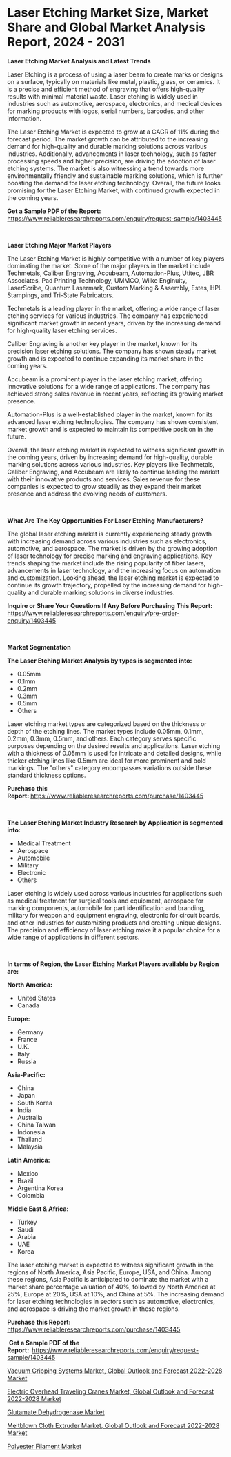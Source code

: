 <p><h1>Laser Etching Market Size, Market Share and Global Market Analysis Report, 2024 - 2031</h1></p><p><strong>Laser Etching Market Analysis and Latest Trends</strong></p>
<p><p>Laser Etching is a process of using a laser beam to create marks or designs on a surface, typically on materials like metal, plastic, glass, or ceramics. It is a precise and efficient method of engraving that offers high-quality results with minimal material waste. Laser etching is widely used in industries such as automotive, aerospace, electronics, and medical devices for marking products with logos, serial numbers, barcodes, and other information.</p><p>The Laser Etching Market is expected to grow at a CAGR of 11% during the forecast period. The market growth can be attributed to the increasing demand for high-quality and durable marking solutions across various industries. Additionally, advancements in laser technology, such as faster processing speeds and higher precision, are driving the adoption of laser etching systems. The market is also witnessing a trend towards more environmentally friendly and sustainable marking solutions, which is further boosting the demand for laser etching technology. Overall, the future looks promising for the Laser Etching Market, with continued growth expected in the coming years.</p></p>
<p><strong>Get a Sample PDF of the Report:&nbsp;</strong> <a href="https://www.reliableresearchreports.com/enquiry/request-sample/1403445">https://www.reliableresearchreports.com/enquiry/request-sample/1403445</a></p>
<p>&nbsp;</p>
<p><strong>Laser Etching Major Market Players</strong></p>
<p><p>The Laser Etching Market is highly competitive with a number of key players dominating the market. Some of the major players in the market include Techmetals, Caliber Engraving, Accubeam, Automation-Plus, Utitec, JBR Associates, Pad Printing Technology, UMMCO, Wilke Enginuity, LaserScribe, Quantum Lasermark, Custom Marking & Assembly, Estes, HPL Stampings, and Tri-State Fabricators.</p><p>Techmetals is a leading player in the market, offering a wide range of laser etching services for various industries. The company has experienced significant market growth in recent years, driven by the increasing demand for high-quality laser etching services.</p><p>Caliber Engraving is another key player in the market, known for its precision laser etching solutions. The company has shown steady market growth and is expected to continue expanding its market share in the coming years.</p><p>Accubeam is a prominent player in the laser etching market, offering innovative solutions for a wide range of applications. The company has achieved strong sales revenue in recent years, reflecting its growing market presence.</p><p>Automation-Plus is a well-established player in the market, known for its advanced laser etching technologies. The company has shown consistent market growth and is expected to maintain its competitive position in the future.</p><p>Overall, the laser etching market is expected to witness significant growth in the coming years, driven by increasing demand for high-quality, durable marking solutions across various industries. Key players like Techmetals, Caliber Engraving, and Accubeam are likely to continue leading the market with their innovative products and services. Sales revenue for these companies is expected to grow steadily as they expand their market presence and address the evolving needs of customers.</p></p>
<p>&nbsp;</p>
<p><strong>What Are The Key Opportunities For Laser Etching Manufacturers?</strong></p>
<p><p>The global laser etching market is currently experiencing steady growth with increasing demand across various industries such as electronics, automotive, and aerospace. The market is driven by the growing adoption of laser technology for precise marking and engraving applications. Key trends shaping the market include the rising popularity of fiber lasers, advancements in laser technology, and the increasing focus on automation and customization. Looking ahead, the laser etching market is expected to continue its growth trajectory, propelled by the increasing demand for high-quality and durable marking solutions in diverse industries.</p></p>
<p><strong>Inquire or Share Your Questions If Any Before Purchasing This Report:</strong> <a href="https://www.reliableresearchreports.com/enquiry/pre-order-enquiry/1403445">https://www.reliableresearchreports.com/enquiry/pre-order-enquiry/1403445</a></p>
<p>&nbsp;</p>
<p><strong>Market Segmentation</strong></p>
<p><strong>The Laser Etching Market Analysis by types is segmented into:</strong></p>
<p><ul><li>0.05mm</li><li>0.1mm</li><li>0.2mm</li><li>0.3mm</li><li>0.5mm</li><li>Others</li></ul></p>
<p><p>Laser etching market types are categorized based on the thickness or depth of the etching lines. The market types include 0.05mm, 0.1mm, 0.2mm, 0.3mm, 0.5mm, and others. Each category serves specific purposes depending on the desired results and applications. Laser etching with a thickness of 0.05mm is used for intricate and detailed designs, while thicker etching lines like 0.5mm are ideal for more prominent and bold markings. The "others" category encompasses variations outside these standard thickness options.</p></p>
<p><strong>Purchase this Report:&nbsp;</strong><a href="https://www.reliableresearchreports.com/purchase/1403445">https://www.reliableresearchreports.com/purchase/1403445</a></p>
<p>&nbsp;</p>
<p><strong>The Laser Etching Market Industry Research by Application is segmented into:</strong></p>
<p><ul><li>Medical Treatment</li><li>Aerospace</li><li>Automobile</li><li>Military</li><li>Electronic</li><li>Others</li></ul></p>
<p><p>Laser etching is widely used across various industries for applications such as medical treatment for surgical tools and equipment, aerospace for marking components, automobile for part identification and branding, military for weapon and equipment engraving, electronic for circuit boards, and other industries for customizing products and creating unique designs. The precision and efficiency of laser etching make it a popular choice for a wide range of applications in different sectors.</p></p>
<p>&nbsp;</p>
<p><strong>In terms of Region, the Laser Etching Market Players available by Region are:</strong></p>
<p>
    <p> <strong> North America: </strong>
        <ul>
            <li>United States</li>
            <li>Canada</li>
        </ul>
        </p> 
    <p> <strong> Europe: </strong>
        <ul>
            <li>Germany</li>
            <li>France</li>
            <li>U.K.</li>
            <li>Italy</li>
            <li>Russia</li>
        </ul>
        </p> 
    <p> <strong> Asia-Pacific: </strong>
        <ul>
            <li>China</li>
            <li>Japan</li>
            <li>South Korea</li>
            <li>India</li>
            <li>Australia</li>
            <li>China Taiwan</li>
            <li>Indonesia</li>
            <li>Thailand</li>
            <li>Malaysia</li>
        </ul>
        </p> 
    <p> <strong> Latin America: </strong>
        <ul>
            <li>Mexico</li>
            <li>Brazil</li>
            <li>Argentina Korea</li>
            <li>Colombia</li>
        </ul>
        </p> 
    <p> <strong> Middle East & Africa: </strong>
        <ul>
            <li>Turkey</li>
            <li>Saudi</li>
            <li>Arabia</li>
            <li>UAE</li>
            <li>Korea</li>
        </ul>
    </p>
    </p>
<p><p>The laser etching market is expected to witness significant growth in the regions of North America, Asia Pacific, Europe, USA, and China. Among these regions, Asia Pacific is anticipated to dominate the market with a market share percentage valuation of 40%, followed by North America at 25%, Europe at 20%, USA at 10%, and China at 5%. The increasing demand for laser etching technologies in sectors such as automotive, electronics, and aerospace is driving the market growth in these regions.</p></p>
<p><strong>Purchase this Report: </strong><a href="https://www.reliableresearchreports.com/purchase/1403445">https://www.reliableresearchreports.com/purchase/1403445</a></p>
<p>&nbsp;<strong>Get a Sample PDF of the Report:&nbsp;&nbsp;</strong><a href="https://www.reliableresearchreports.com/enquiry/request-sample/1403445">https://www.reliableresearchreports.com/enquiry/request-sample/1403445</a></p>
<p><strong></strong></p>
<p><p><a href="https://circular-yam-9b9.notion.site/Vacuum-Gripping-Systems-Market-Global-Outlook-and-Forecast-2022-2028-Market-A-Comprehensive-Report-ccbec3caeee94a78936b567abca5b96c">Vacuum Gripping Systems Market, Global Outlook and Forecast 2022-2028 Market</a></p><p><a href="https://metal-farmhouse-e95.notion.site/Electric-Overhead-Traveling-Cranes-Market-Global-Outlook-and-Forecast-2022-2028-Market-A-Comprehen-6cc8b2777e2b4d1d92befd704e57bf3f">Electric Overhead Traveling Cranes Market, Global Outlook and Forecast 2022-2028 Market</a></p><p><a href="https://view.publitas.com/reportprime-1/global-glutamate-dehydrogenase-market-by-types-applications-and-major-players-with-regional-growth-rate-analysis-and-development-situation-from-2024-to-2031/">Glutamate Dehydrogenase Market</a></p><p><a href="https://angry-finch-aaf.notion.site/Meltblown-Cloth-Extruder-Market-Global-Outlook-and-Forecast-2022-2028-Market-Size-and-Examines-its-2aa1b1cd643c4e6ea30e2241da1cf971">Meltblown Cloth Extruder Market, Global Outlook and Forecast 2022-2028 Market</a></p><p><a href="https://view.publitas.com/reportprime-1/polyester-filament-market-size-market-share-and-global-market-analysis-report-2024-2031/">Polyester Filament Market</a></p></p>